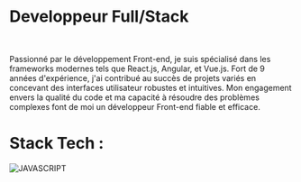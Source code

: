 <H1>Developpeur Full/Stack </H1><br/>
<p class="font-bold">Passionné par le développement Front-end, je suis spécialisé dans les frameworks modernes tels que React.js, Angular, et Vue.js. Fort de 9 années d'expérience, j'ai contribué au succès de projets variés en concevant des interfaces utilisateur robustes et intuitives. Mon engagement envers la qualité du code et ma capacité à résoudre des problèmes complexes font de moi un développeur Front-end fiable et efficace.</p>

<h1>Stack Tech :</h1>

![JAVASCRIPT](https://github.com/Richard95360/Richard95360/assets/20089119/8a05dad1-fd5b-4a63-8c2b-4e3b1b12eac7)



